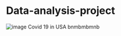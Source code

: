 # Data-analysis-project
![image](https://user-images.githubusercontent.com/126218708/222935206-9f2e6293-27ff-4d09-8835-c71b3eb14c39.png)
Covid 19 in USA 
bnmbmbmnb
